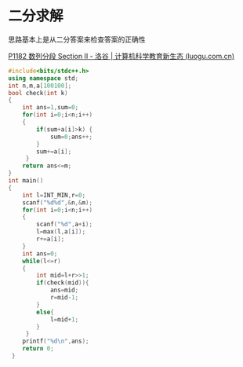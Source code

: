 # 二分求解

 思路基本上是从二分答案来检查答案的正确性

[P1182 数列分段 Section II - 洛谷 | 计算机科学教育新生态 (luogu.com.cn)](https://www.luogu.com.cn/problem/P1182)

```c++
#include<bits/stdc++.h>
using namespace std;
int n,m,a[100100];
bool check(int k)
{
	int ans=1,sum=0;
	for(int i=0;i<n;i++)
	{
		if(sum+a[i]>k) {
			sum=0;ans++;
		}
		sum+=a[i];	
	 } 
	return ans<=m;
}
int main()
{
	int l=INT_MIN,r=0;
	scanf("%d%d",&n,&m);
	for(int i=0;i<n;i++)
	{
		scanf("%d",a+i);
		l=max(l,a[i]);
		r+=a[i];
	}
	int ans=0;
	while(l<=r)
	{
		int mid=l+r>>1;
		if(check(mid)){
			ans=mid;
			r=mid-1;
		}
		else{
			l=mid+1; 
		}
	 } 
	printf("%d\n",ans);
	return 0;	
 } 

```

